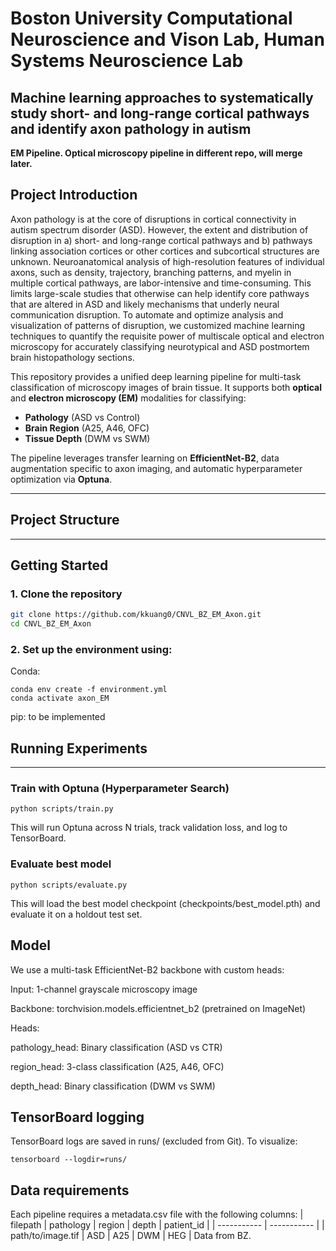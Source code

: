 # Boston University Computational Neuroscience and Vison Lab, Human Systems Neuroscience Lab
## Machine learning approaches to systematically study short- and long-range cortical pathways and identify axon pathology in autism

**EM Pipeline. Optical microscopy pipeline in different repo, will merge later.** 

## Project Introduction
Axon pathology is at the core of disruptions in cortical connectivity in autism spectrum disorder (ASD). However, the extent and distribution of disruption in a) short- and long-range cortical pathways and b) pathways linking association cortices or other cortices and subcortical structures are unknown. Neuroanatomical analysis of high-resolution features of individual axons, such as density, trajectory, branching patterns, and myelin in multiple cortical pathways, are labor-intensive and time-consuming. This limits large-scale studies that otherwise can help identify core pathways that are altered in ASD and likely mechanisms that underly neural communication disruption. To automate and optimize analysis and visualization of patterns of disruption, we customized machine learning techniques to quantify the requisite power of multiscale optical and electron microscopy for accurately classifying neurotypical and ASD postmortem brain histopathology sections.

This repository provides a unified deep learning pipeline for multi-task classification of microscopy images of brain tissue. It supports both **optical** and **electron microscopy (EM)** modalities for classifying:

- **Pathology** (ASD vs Control)
- **Brain Region** (A25, A46, OFC)
- **Tissue Depth** (DWM vs SWM)

The pipeline leverages transfer learning on **EfficientNet-B2**, data augmentation specific to axon imaging, and automatic hyperparameter optimization via **Optuna**.

---

## Project Structure

---

## Getting Started

### 1. Clone the repository

```bash
git clone https://github.com/kkuang0/CNVL_BZ_EM_Axon.git
cd CNVL_BZ_EM_Axon
```
### 2. Set up the environment using:
Conda:
```
conda env create -f environment.yml
conda activate axon_EM
```
pip: to be implemented

## Running Experiments

---

### Train with Optuna (Hyperparameter Search)
```
python scripts/train.py
```
This will run Optuna across N trials, track validation loss, and log to TensorBoard.

### Evaluate best model
```
python scripts/evaluate.py
```
This will load the best model checkpoint (checkpoints/best_model.pth) and evaluate it on a holdout test set.

## Model
We use a multi-task EfficientNet-B2 backbone with custom heads:

Input: 1-channel grayscale microscopy image

Backbone: torchvision.models.efficientnet_b2 (pretrained on ImageNet)

Heads:

pathology_head: Binary classification (ASD vs CTR)

region_head: 3-class classification (A25, A46, OFC)

depth_head: Binary classification (DWM vs SWM)

## TensorBoard logging
TensorBoard logs are saved in runs/ (excluded from Git). To visualize:
```
tensorboard --logdir=runs/
```

## Data requirements
Each pipeline requires a metadata.csv file with the following columns:
| filepath | pathology | region | depth | patient_id |
| ----------- | ----------- |
| path/to/image.tif | ASD | A25 | DWM | HEG |
Data from BZ.
